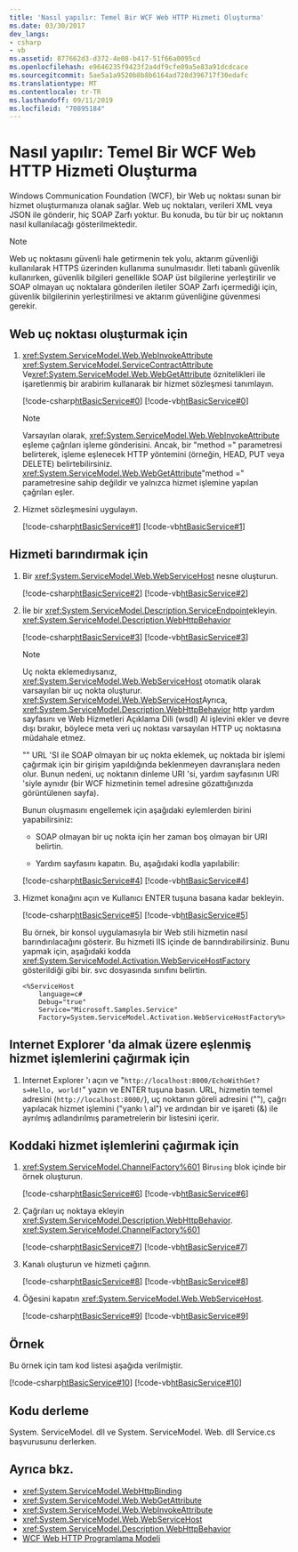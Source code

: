 ```yaml
---
title: 'Nasıl yapılır: Temel Bir WCF Web HTTP Hizmeti Oluşturma'
ms.date: 03/30/2017
dev_langs:
- csharp
- vb
ms.assetid: 877662d3-d372-4e08-b417-51f66a0095cd
ms.openlocfilehash: e9646235f9423f2a4df9cfe09a5e83a91dcdcace
ms.sourcegitcommit: 5ae5a1a9520b8b8b6164ad728d396717f30edafc
ms.translationtype: MT
ms.contentlocale: tr-TR
ms.lasthandoff: 09/11/2019
ms.locfileid: "70895184"
---
```

# <a name="how-to-create-a-basic-wcf-web-http-service"></a>Nasıl yapılır: Temel Bir WCF Web HTTP Hizmeti Oluşturma

Windows Communication Foundation (WCF), bir Web uç noktası sunan bir hizmet oluşturmanıza olanak sağlar. Web uç noktaları, verileri XML veya JSON ile gönderir, hiç SOAP Zarfı yoktur. Bu konuda, bu tür bir uç noktanın nasıl kullanılacağı gösterilmektedir.

> [!NOTE]
> Web uç noktasını güvenli hale getirmenin tek yolu, aktarım güvenliği kullanılarak HTTPS üzerinden kullanıma sunulmasıdır. İleti tabanlı güvenlik kullanırken, güvenlik bilgileri genellikle SOAP üst bilgilerine yerleştirilir ve SOAP olmayan uç noktalara gönderilen iletiler SOAP Zarfı içermediği için, güvenlik bilgilerinin yerleştirilmesi ve aktarım güvenliğine güvenmesi gerekir.

## <a name="to-create-a-web-endpoint"></a>Web uç noktası oluşturmak için

1. <xref:System.ServiceModel.Web.WebInvokeAttribute> <xref:System.ServiceModel.ServiceContractAttribute> Ve<xref:System.ServiceModel.Web.WebGetAttribute> öznitelikleri ile işaretlenmiş bir arabirim kullanarak bir hizmet sözleşmesi tanımlayın.

     [!code-csharp[htBasicService#0](~/samples/snippets/csharp/VS_Snippets_CFX/htbasicservice/cs/service.cs#0)]
     [!code-vb[htBasicService#0](~/samples/snippets/visualbasic/VS_Snippets_CFX/htbasicservice/vb/service.vb#0)]

    > [!NOTE]
    > Varsayılan olarak, <xref:System.ServiceModel.Web.WebInvokeAttribute> eşleme çağrıları işleme gönderisini. Ancak, bir "method =" parametresi belirterek, işleme eşlenecek HTTP yöntemini (örneğin, HEAD, PUT veya DELETE) belirtebilirsiniz. <xref:System.ServiceModel.Web.WebGetAttribute>"method =" parametresine sahip değildir ve yalnızca hizmet işlemine yapılan çağrıları eşler.

2. Hizmet sözleşmesini uygulayın.

     [!code-csharp[htBasicService#1](~/samples/snippets/csharp/VS_Snippets_CFX/htbasicservice/cs/service.cs#1)]
     [!code-vb[htBasicService#1](~/samples/snippets/visualbasic/VS_Snippets_CFX/htbasicservice/vb/service.vb#1)]

## <a name="to-host-the-service"></a>Hizmeti barındırmak için

1. Bir <xref:System.ServiceModel.Web.WebServiceHost> nesne oluşturun.

     [!code-csharp[htBasicService#2](~/samples/snippets/csharp/VS_Snippets_CFX/htbasicservice/cs/service.cs#2)]
     [!code-vb[htBasicService#2](~/samples/snippets/visualbasic/VS_Snippets_CFX/htbasicservice/vb/service.vb#2)]

2. İle bir <xref:System.ServiceModel.Description.ServiceEndpoint>ekleyin. <xref:System.ServiceModel.Description.WebHttpBehavior>

     [!code-csharp[htBasicService#3](~/samples/snippets/csharp/VS_Snippets_CFX/htbasicservice/cs/service.cs#3)]
     [!code-vb[htBasicService#3](~/samples/snippets/visualbasic/VS_Snippets_CFX/htbasicservice/vb/service.vb#3)]

    > [!NOTE]
    > Uç nokta eklemedıysanız, <xref:System.ServiceModel.Web.WebServiceHost> otomatik olarak varsayılan bir uç nokta oluşturur. <xref:System.ServiceModel.Web.WebServiceHost>Ayrıca, <xref:System.ServiceModel.Description.WebHttpBehavior> http yardım sayfasını ve Web Hizmetleri Açıklama Dili (wsdl) Al işlevini ekler ve devre dışı bırakır, böylece meta veri uç noktası varsayılan HTTP uç noktasına müdahale etmez.
    >
    >  "" URL 'SI ile SOAP olmayan bir uç nokta eklemek, uç noktada bir işlemi çağırmak için bir girişim yapıldığında beklenmeyen davranışlara neden olur. Bunun nedeni, uç noktanın dinleme URI 'si, yardım sayfasının URI 'siyle aynıdır (bir WCF hizmetinin temel adresine gözattığınızda görüntülenen sayfa).

     Bunun oluşmasını engellemek için aşağıdaki eylemlerden birini yapabilirsiniz:

    - SOAP olmayan bir uç nokta için her zaman boş olmayan bir URI belirtin.

    - Yardım sayfasını kapatın. Bu, aşağıdaki kodla yapılabilir:

     [!code-csharp[htBasicService#4](~/samples/snippets/csharp/VS_Snippets_CFX/htbasicservice/cs/snippets.cs#4)]
     [!code-vb[htBasicService#4](~/samples/snippets/visualbasic/VS_Snippets_CFX/htbasicservice/vb/snippets.vb#4)]

3. Hizmet konağını açın ve Kullanıcı ENTER tuşuna basana kadar bekleyin.

     [!code-csharp[htBasicService#5](~/samples/snippets/csharp/VS_Snippets_CFX/htbasicservice/cs/snippets.cs#5)]
     [!code-vb[htBasicService#5](~/samples/snippets/visualbasic/VS_Snippets_CFX/htbasicservice/vb/snippets.vb#5)]

     Bu örnek, bir konsol uygulamasıyla bir Web stili hizmetin nasıl barındırılacağını gösterir. Bu hizmeti IIS içinde de barındırabilirsiniz. Bunu yapmak için, aşağıdaki kodda <xref:System.ServiceModel.Activation.WebServiceHostFactory> gösterildiği gibi bir. svc dosyasında sınıfını belirtin.

    ```text
    <%ServiceHost
        language=c#
        Debug="true"
        Service="Microsoft.Samples.Service"
        Factory=System.ServiceModel.Activation.WebServiceHostFactory%>
    ```

## <a name="to-call-service-operations-mapped-to-get-in-internet-explorer"></a>Internet Explorer 'da almak üzere eşlenmiş hizmet işlemlerini çağırmak için

1. Internet Explorer 'ı açın ve "`http://localhost:8000/EchoWithGet?s=Hello, world!`" yazın ve ENTER tuşuna basın. URL, hizmetin temel adresini (`http://localhost:8000/`), uç noktanın göreli adresini (""), çağrı yapılacak hizmet işlemini ("yankı \ al") ve ardından bir ve işareti (&) ile ayrılmış adlandırılmış parametrelerin bir listesini içerir.

## <a name="to-call-service-operations-in-code"></a>Koddaki hizmet işlemlerini çağırmak için

1. <xref:System.ServiceModel.ChannelFactory%601> Bir`using` blok içinde bir örnek oluşturun.

     [!code-csharp[htBasicService#6](~/samples/snippets/csharp/VS_Snippets_CFX/htbasicservice/cs/service.cs#6)]
     [!code-vb[htBasicService#6](~/samples/snippets/visualbasic/VS_Snippets_CFX/htbasicservice/vb/service.vb#6)]

2. Çağrıları uç noktaya ekleyin <xref:System.ServiceModel.Description.WebHttpBehavior>. <xref:System.ServiceModel.ChannelFactory%601>

     [!code-csharp[htBasicService#7](~/samples/snippets/csharp/VS_Snippets_CFX/htbasicservice/cs/service.cs#7)]
     [!code-vb[htBasicService#7](~/samples/snippets/visualbasic/VS_Snippets_CFX/htbasicservice/vb/service.vb#7)]

3. Kanalı oluşturun ve hizmeti çağırın.

     [!code-csharp[htBasicService#8](~/samples/snippets/csharp/VS_Snippets_CFX/htbasicservice/cs/service.cs#8)]
     [!code-vb[htBasicService#8](~/samples/snippets/visualbasic/VS_Snippets_CFX/htbasicservice/vb/service.vb#8)]

4. Öğesini kapatın <xref:System.ServiceModel.Web.WebServiceHost>.

     [!code-csharp[htBasicService#9](~/samples/snippets/csharp/VS_Snippets_CFX/htbasicservice/cs/service.cs#9)]
     [!code-vb[htBasicService#9](~/samples/snippets/visualbasic/VS_Snippets_CFX/htbasicservice/vb/service.vb#9)]

## <a name="example"></a>Örnek

Bu örnek için tam kod listesi aşağıda verilmiştir.

[!code-csharp[htBasicService#10](~/samples/snippets/csharp/VS_Snippets_CFX/htbasicservice/cs/service.cs#10)]
[!code-vb[htBasicService#10](~/samples/snippets/visualbasic/VS_Snippets_CFX/htbasicservice/vb/service.vb#10)]

## <a name="compiling-the-code"></a>Kodu derleme

System. ServiceModel. dll ve System. ServiceModel. Web. dll Service.cs başvurusunu derlerken.

## <a name="see-also"></a>Ayrıca bkz.

- <xref:System.ServiceModel.WebHttpBinding>
- <xref:System.ServiceModel.Web.WebGetAttribute>
- <xref:System.ServiceModel.Web.WebInvokeAttribute>
- <xref:System.ServiceModel.Web.WebServiceHost>
- <xref:System.ServiceModel.Description.WebHttpBehavior>
- [WCF Web HTTP Programlama Modeli](wcf-web-http-programming-model.md)
